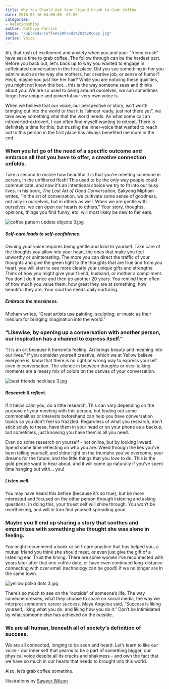 ```yaml
---
title: Why You Should Ask Your Friend Crush to Grab Coffee
date: 2018-05-16 04:00:00 -07:00
categories:
- Relationships
author: Kathryn Parrish
image: "/uploads/coffee%20hands%203%20copy.jpg"
series: Voice
---
```


Ah, that rush of excitement and anxiety when you and your “friend crush” have set a time to grab coffee. The follow through can be the hardest part. Before you back out, let's back up to why you wanted to engage in caffeinated conversation in the first place. Did you see something in her you admire such as the way she mothers, her creative job, or sense of humor? Heck, maybe you just like her hair? While you are noticing these qualities, you might not know this but… this is the way someone sees and thinks about you. We are so used to being around ourselves, we can sometimes forget how unique and powerful our very own voice is. 

When we believe that our voice, our perspective or story, isn’t worth bringing out into the world or that it is “almost ready, just not there yet”, we take away something vital that the world needs. As what some call an introverted-extrovert, I can often find myself wanting to retreat. There is definitely a time for this, but trusting the inner-voice that wanted to reach out to this person in the first place has always benefited me more in the end. 

### When you let go of the need of a specific outcome and embrace all that you have to offer, a creative connection unfolds. 

Take a second to realize how beautiful it is that you’re meeting someone in person, in the unfiltered flesh! This used to be the only way people could communicate, and now it’s an intentional choice we try to fit into our busy lives. In his book, _The Lost Art of Good Conversation_, Sakyong Mipham writes, “In the art of conversation, we cultivate some sense of goodness, not only in ourselves, but in others as well. When we are gentle with ourselves, we can open our hearts to others.” Your story, thoughts, opinions, things you find funny, etc. will most likely be new to her ears. 

![coffee pattern update objects 3.jpg](/uploads/coffee%20pattern%20update%20objects%203.jpg)

##### Self-care leads to self-confidence.

Owning your voice requires being gentle and kind to yourself. Take care of the thoughts you allow into your head, the ones that make you feel unworthy or uninteresting. The more you can direct the traffic of your thoughts and give the green light to the thoughts that are true and from you heart, you will start to see more clearly your unique gifts and strengths. Think of how you might give your friend, husband, or mother a compliment. You don’t do it once and then go another 20 years. You remind them often of how much you value them, how great they are at something, how beautiful they are. Your soul too needs daily nurturing. 

##### Embrace the messiness.

Mipham writes, “Great artists use painting, sculpting, or music as their medium for bringing imagination into the world.” 

### “Likewise, by opening up a conversation with another person, our inspiration has a channel to express itself.” 

“It is an art because it transmits feeling. Art brings beauty and meaning into our lives.” If you consider yourself creative, which we at Yellow believe everyone is, know that there is no right or wrong way to express yourself even in conversation. The silence in between thoughts or over-talking moments are a messy mix of colors on the canvas of your conversation. 

![best friends necklace 3.jpg](/uploads/best%20friends%20necklace%203.jpg)

##### Research & reflect.

If it helps calm you, do a little research. This can vary depending on the purpose of your meeting with this person, but finding out some commonalities or interests beforehand can help you have conversation topics so you don’t feel so frazzled. Regardless of what you research, don’t stick solely to these, have them in your head or on your phone as a backup, but sometimes, just knowing you have them is all you need. 

Even do some research on yourself - not online, but by looking inward. Spend some time reflecting on who you are. Weed through the lies you’ve been telling yourself, and shine light on the triumphs you’ve overcome, your dreams for the future, and the little things that you love to do. This is the gold people want to hear about, and it will come up naturally if you’ve spent time hanging out with… you! 

##### Listen well.

You may have heard this before (because it’s so true), but be more interested and focused on the other person through listening and asking questions. In doing this, your truest self will shine through. You won’t be overthinking, and will in turn find yourself spreading good. 

### Maybe you’ll end up sharing a story that soothes and empathizes with something she thought she was alone in feeling. 

You might recommend a book or self-care practice that has helped you, a mutual friend you think she should meet, or even just give the gift of a listening ear. Trust the timing. There are some women I’ve reconnected with years later after that one coffee date, or have even continued long-distance connecting with over email (technology can be good!) if we no longer are in the same town. 

![yellow polka dots 3.jpg](/uploads/yellow%20polka%20dots%203.jpg)

There’s so much to see on the “outside” of someone’s life. The way someone dresses, what they choose to share on social media, the way we interpret someone’s career success. Maya Angelou said, “Success is liking yourself, liking what you do, and liking how you do it.” Don’t be intimidated by what someone else has achieved on the outside. 

### We are all human, beneath all of society’s definition of success. 

We are all connected, longing to be seen and heard. Let’s learn to like our voice - our inner self that yearns to be a part of something bigger, our physical voice despite all its cracks and shakiness - and own the fact that we have so much in our hearts that needs to brought into this world. 

Also, let’s grab coffee sometime. 

Illustrations by [Sawyer Wilson](https://www.sawyer-wilson.com/)